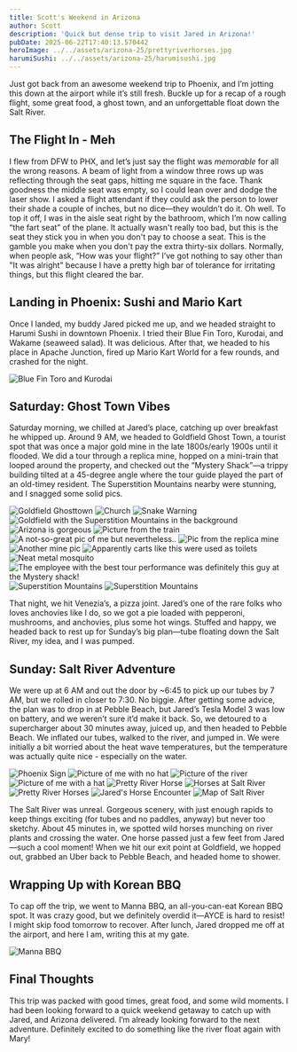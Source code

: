 ```yaml
---
title: Scott's Weekend in Arizona
author: Scott
description: 'Quick but dense trip to visit Jared in Arizona!'
pubDate: 2025-06-22T17:40:13.570442
heroImage: ../../assets/arizona-25/prettyriverhorses.jpg
harumiSushi: ../../assets/arizona-25/harumisushi.jpg
---
```

Just got back from an awesome weekend trip to Phoenix, and I’m jotting this down at the airport while it’s still fresh. Buckle up for a recap of a rough flight, some great food, a ghost town, and an unforgettable float down the Salt River.

## The Flight In - Meh
I flew from DFW to PHX, and let’s just say the flight was *memorable* for all the wrong reasons. A beam of light from a window three rows up was reflecting through the seat gaps, hitting me square in the face. Thank goodness the middle seat was empty, so I could lean over and dodge the laser show. I asked a flight attendant if they could ask the person to lower their shade a couple of inches, but no dice—they wouldn’t do it. Oh well. To top it off, I was in the aisle seat right by the bathroom, which I’m now calling “the fart seat” of the plane. It actually wasn't really too bad, but this is the seat they stick you in when you don't pay to choose a seat. This is the gamble you make when you don't pay the extra thirty-six dollars. Normally, when people ask, “How was your flight?” I’ve got nothing to say other than "It was alright" because I have a pretty high bar of tolerance for irritating things, but this flight cleared the bar.

## Landing in Phoenix: Sushi and Mario Kart
Once I landed, my buddy Jared picked me up, and we headed straight to Harumi Sushi in downtown Phoenix. I tried their Blue Fin Toro, Kurodai, and Wakame (seaweed salad). It was delicious. After that, we headed to his place in Apache Junction, fired up Mario Kart World for a few rounds, and crashed for the night.

![Blue Fin Toro and Kurodai](../../assets/arizona-25/harumisushi.jpg)

## Saturday: Ghost Town Vibes
Saturday morning, we chilled at Jared’s place, catching up over breakfast he whipped up. Around 9 AM, we headed to Goldfield Ghost Town, a tourist spot that was once a major gold mine in the late 1800s/early 1900s until it flooded. We did a tour through a replica mine, hopped on a mini-train that looped around the property, and checked out the “Mystery Shack”—a trippy building tilted at a 45-degree angle where the tour guide played the part of an old-timey resident. The Superstition Mountains nearby were stunning, and I snagged some solid pics.

![Goldfield Ghosttown](../../assets/arizona-25/goldfield.jpg)
![Church](../../assets/arizona-25/goldfieldchurch.jpg)
![Snake Warning](../../assets/arizona-25/goldfieldsnakewarning.jpg)
![Goldfield with the Superstition Mountains in the background](../../assets/arizona-25/azlandscape1.jpg)
![Arizona is gorgeous](../../assets/arizona-25/azlandscape2.jpg)
![Picture from the train](../../assets/arizona-25/goldfieldminitrain.jpg)
![A not-so-great pic of me but nevertheless..](../../assets/arizona-25/goldfieldscott.jpg)
![Pic from the replica mine](../../assets/arizona-25/mine1.jpg)
![Another mine pic](../../assets/arizona-25/mine2.jpg)
![Apparently carts like this were used as toilets](../../assets/arizona-25/minetoiletcart.jpg)
![Neat metal mosquito](../../assets/arizona-25/neatmetalskeeter.jpg)
![The employee with the best tour performance was definitely this guy at the Mystery shack!](../../assets/arizona-25/mysteryshackguide.jpg)
![Superstition Mountains](../../assets/arizona-25/superstitionmountains.jpg)
![Superstition Mountains](../../assets/arizona-25/superstitionmountains2.jpg)


That night, we hit Venezia’s, a pizza joint. Jared’s one of the rare folks who loves anchovies like I do, so we got a pie loaded with pepperoni, mushrooms, and anchovies, plus some hot wings. Stuffed and happy, we headed back to rest up for Sunday’s big plan—tube floating down the Salt River, my idea, and I was pumped.

## Sunday: Salt River Adventure
We were up at 6 AM and out the door by ~6:45 to pick up our tubes by 7 AM, but we rolled in closer to 7:30. No biggie. After getting some advice, the plan was to drop in at Pebble Beach, but Jared’s Tesla Model 3 was low on battery, and we weren’t sure it’d make it back. So, we detoured to a supercharger about 30 minutes away, juiced up, and then headed to Pebble Beach. We inflated our tubes, walked to the river, and jumped in. We were initially a bit worried about the heat wave temperatures, but the temperature was actually quite nice - especially on the water.

![Phoenix Sign](../../assets/arizona-25/phoenixsign.jpg)
![Picture of me with no hat](../../assets/arizona-25/riverscottnohat.jpg)
![Picture of the river](../../assets/arizona-25/river1.jpg)
![Picture of me with a hat](../../assets/arizona-25/riverscottwithhat.jpg)
![Pretty River Horse](../../assets/arizona-25/prettyriverhorse.jpg)
![Horses at Salt River](../../assets/arizona-25/riverhorses.jpg)
![Pretty River Horses](../../assets/arizona-25/prettyriverhorses.jpg)
![Jared's Horse Encounter](../../assets/arizona-25/jaredwithhorse.jpg)
![Map of Salt River](../../assets/arizona-25/saltrivermap.WEBP)

The Salt River was unreal. Gorgeous scenery, with just enough rapids to keep things exciting (for tubes and no paddles, anyway) but never too sketchy. About 45 minutes in, we spotted wild horses munching on river plants and crossing the water. One horse passed just a few feet from Jared—such a cool moment! When we hit our exit point at Goldfield, we hopped out, grabbed an Uber back to Pebble Beach, and headed home to shower.

## Wrapping Up with Korean BBQ
To cap off the trip, we went to Manna BBQ, an all-you-can-eat Korean BBQ spot. It was crazy good, but we definitely overdid it—AYCE is hard to resist! I might skip food tomorrow to recover. After lunch, Jared dropped me off at the airport, and here I am, writing this at my gate.

![Manna BBQ](../../assets/arizona-25/mannabbq.jpg)

## Final Thoughts
This trip was packed with good times, great food, and some wild moments. I had been looking forward to a quick weekend getaway to catch up with Jared, and Arizona delivered. I’m already looking forward to the next adventure. Definitely excited to do something like the river float again with Mary!
